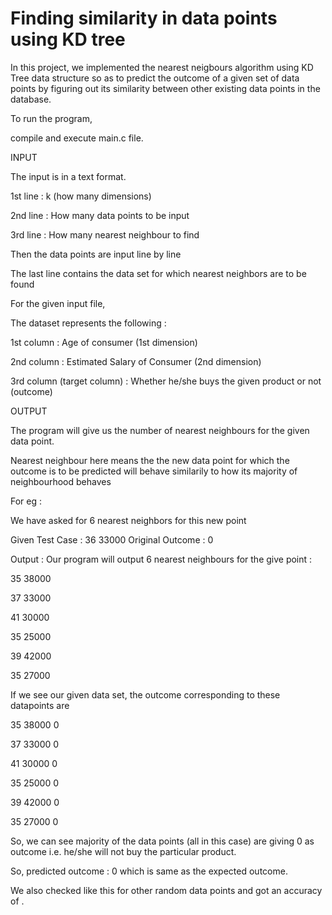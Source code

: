 # Finding similarity in data points using KD tree

In this project, we implemented the nearest neigbours algorithm using KD Tree data structure so as to predict the outcome of a given set of data points by figuring out its similarity between other existing data points in the database.


To run the program,

compile and execute main.c file.

INPUT

The input is in a text format.

1st line : k (how many dimensions)

2nd line : How many data points to be input

3rd line : How many nearest neighbour to find


Then the data points are input line by line

The last line contains the data set for which nearest neighbors are to be found


For the given input file,

The dataset represents the following : 

1st column : Age of consumer                 (1st dimension)

2nd column : Estimated Salary of Consumer    (2nd dimension)

3rd column (target column) : Whether he/she buys the given product or not (outcome)


OUTPUT

The program will give us the number of nearest neighbours for the given data point.

Nearest neighbour here means the the new data point for which the outcome is to be predicted will behave similarily to how its majority of neighbourhood behaves 


For eg : 

We have asked for 6 nearest neighbors for this new point

Given Test Case : 36 33000                      Original Outcome : 0


Output : Our program will output 6 nearest neighbours for the give point :

35 38000 

37 33000 

41 30000 

35 25000 

39 42000 

35 27000


If we see our given data set, the outcome corresponding to these datapoints are 

35 38000 0

37 33000 0

41 30000 0

35 25000 0

39 42000 0

35 27000 0


So, we can see majority of the data points (all in this case) are giving 0 as outcome i.e. he/she will not buy the particular product.

So, predicted outcome : 0 which is same as the expected outcome.


We also checked like this for other random data points and got an accuracy of  .





